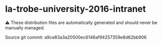 # la-trobe-university-2016-intranet

:warning: These distribution files are automatically generated and should never be manually managed.

Source git commit: a9ce83a3a20500ec6146af94257359e8d62bb906
